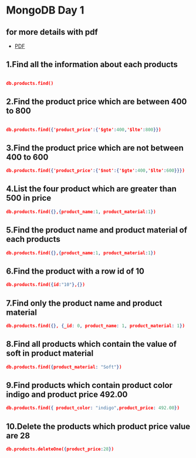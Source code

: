 # MongoDB Day 1

## for more details with pdf

- [PDF](./Question%20&%20Answers.pdf)

## 1.Find all the information about each products

```json

db.products.find()

```

## 2.Find the product price which are between 400 to 800

```json

db.products.find({'product_price':{'$gte':400,'$lte':800}})

```

## 3.Find the product price which are not between 400 to 600

```json
db.products.find({'product_price':{'$not':{'$gte':400,'$lte':600}}})
```

## 4.List the four product which are greater than 500 in price

```json
db.products.find({},{product_name:1, product_material:1})

```

## 5.Find the product name and product material of each products

```json
db.products.find({},{product_name:1, product_material:1})
```

## 6.Find the product with a row id of 10

```json
db.products.find({id:"10"},{})
```

## 7.Find only the product name and product material

```json
db.products.find({}, {_id: 0, product_name: 1, product_material: 1})

```

## 8.Find all products which contain the value of soft in product material

```json
db.products.find({product_material: "Soft"})
```

## 9.Find products which contain product color indigo and product price 492.00

```json
db.products.find({ product_color: "indigo",product_price: 492.00})

```

## 10.Delete the products which product price value are 28

```json
db.products.deleteOne({product_price:28})
```
